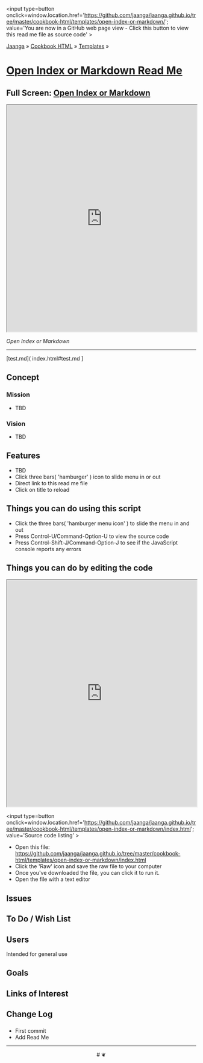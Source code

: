 ﻿<span style=display:none; >[You are now in a GitHub source code view - click this link to view Read Me file as a web page]
( http://jaanga.github.io/cookbook-html/templates/open-index-or-markdown/#readme.md "View file as a web page." ) </span>
<input type=button onclick=window.location.href='https://github.com/jaanga/jaanga.github.io/tree/master/cookbook-html/templates/open-index-or-markdown/'; 
value='You are now in a GitHub web page view - Click this button to view this read me file as source code' >

[Jaanga]( https://jaanga.github.io ) &raquo; [Cookbook HTML]( http://jaangas.github.io/cookbook-html/  ) &raquo;
[Templates]( https://jaanga.github.io/cookbook-html/templates/ ) &raquo;


[Open Index or Markdown Read Me]( https://jaanga.github.io/cookbook-html/templates/open-index-or-markdown/index.html#readme.md )
===

## Full Screen: [ Open Index or Markdown ]( https://jaanga.github.io/cookbook-html/templates/open-index-or-markdown/index.html )


<img src="" style=display:none; width=800 >


<iframe src=https://jaanga.github.io/cookbook-html/templates/open-index-or-markdown/index.html width=100% height=600px ></iframe>


_Open Index or Markdown_

***

[test.md]( index.html#test.md ]



## Concept

### Mission

* TBD


### Vision

* TBD

## Features

* TBD
* Click three bars( 'hamburger' ) icon to slide menu in or out
* Direct link to this read me file
* Click on title to reload 


## Things you can do using this script


* Click the three bars( 'hamburger menu icon' ) to slide the menu in and out
* Press Control-U/Command-Option-U to view the source code
* Press Control-Shift-J/Command-Option-J to see if the JavaScript console reports any errors



## Things you can do by editing the code

<iframe src='https://jaanga.github.io/cookbook-html/examples/libraries/ace-editor/ace-view-r1.html#
	http://jaanga.github.io/cookbook-html/templates/open-index-or-markdown/index.html' width=100% height=600 ></iframe>

<input type=button onclick=window.location.href='https://github.com/jaanga/jaanga.github.io/tree/master/cookbook-html/templates/open-index-or-markdown/index.html';
value='Source code listing' >


* Open this file: https://github.com/jaanga/jaanga.github.io/tree/master/cookbook-html/templates/open-index-or-markdown/index.html
* Click the 'Raw' icon and save the raw file to your computer
* Once you've downloaded the file, you can click it to run it.
* Open the file with a text editor


## Issues



## To Do / Wish List



## Users

Intended for general use


## Goals


## Links of Interest



## Change Log

### 

* First commit
* Add Read Me


***

<center title='Jaanga ~ your 3D happy place' >
# <a href=javascript:window.scrollTo(0,0); style=text-decoration:none; > ❦ </a>
</center>
